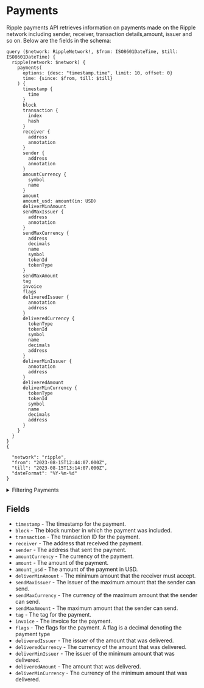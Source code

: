 # Payments

Ripple payments API retrieves information on payments made on the Ripple network including sender, receiver, transaction details,amount, issuer and so on. Below are the fields in the schema:

```
query ($network: RippleNetwork!, $from: ISO8601DateTime, $till: ISO8601DateTime) {
  ripple(network: $network) {
    payments(
      options: {desc: "timestamp.time", limit: 10, offset: 0}
      time: {since: $from, till: $till}
    ) {
      timestamp {
        time
      }
      block
      transaction {
        index
        hash
      }
      receiver {
        address
        annotation
      }
      sender {
        address
        annotation
      }
      amountCurrency {
        symbol
        name
      }
      amount
      amount_usd: amount(in: USD)
      deliverMinAmount
      sendMaxIssuer {
        address
        annotation
      }
      sendMaxCurrency {
        address
        decimals
        name
        symbol
        tokenId
        tokenType
      }
      sendMaxAmount
      tag
      invoice
      flags
      deliveredIssuer {
        annotation
        address
      }
      deliveredCurrency {
        tokenType
        tokenId
        symbol
        name
        decimals
        address
      }
      deliverMinIssuer {
        annotation
        address
      }
      deliveredAmount
      deliverMinCurrency {
        tokenType
        tokenId
        symbol
        name
        decimals
        address
      }
    }
  }
}
{

  "network": "ripple",
  "from": "2023-08-15T12:44:07.000Z",
  "till": "2023-08-15T13:14:07.000Z",
  "dateFormat": "%Y-%m-%d"
}

```

<details><summary>Filtering Payments</summary>

- **options** - This field allows you to specify the order of the results and the number of results to return. The `desc` property can be used to specify that the results should be ordered in descending order by timestamp. The `limit` property can be used to specify the maximum number of results to return. The `offset` property can be used to specify the number of results to skip.
- **time** - This field allows you to filter the results by time range. The `since` property can be used to specify the start date and time for the time range filter. The `till` property can be used to specify the end date and time for the time range filter.
- **transactionIndex** - This field allows you to filter the results by transaction index.
- **transactionHash** - This field allows you to filter the results by transaction hash.
- **tag** - This field allows you to filter the results by tag.
- **sendMaxIssuer** - This field allows you to filter the results by the issuer of the maximum amount that the sender can send.
- **sendMaxCurrency** - This field allows you to filter the results by the currency of the maximum amount that the sender can send.
- **sendMaxAmount** - This field allows you to filter the results by the maximum amount that the sender can send.
- **sender** - This field allows you to filter the results by the sender address.
- **receiver** - This field allows you to filter the results by the receiver address.
- **partial** - This field allows you to filter the results to include payments that only partially matched the other filters.
- **invoice** - This field allows you to filter the results by invoice.
- **flags** - This field allows you to filter the results by flags.
- **deliverMinIssuer** - This field allows you to filter the results by the issuer of the minimum amount that was delivered.
- **deliverMinCurrency** - This field allows you to filter the results by the currency of the minimum amount that was delivered.
- **deliverMinAmount** - This field allows you to filter the results by the minimum amount that was delivered.
- **deliveredIssuer** - This field allows you to filter the results by the issuer of the amount that was delivered.
- **deliveredCurrency** - This field allows you to filter the results by the currency of the amount that was delivered.
- **deliveredAmount** - This field allows you to filter the results by the amount that was delivered.
- **date** - This field allows you to filter the results by date. The date can be specified in the format `YYYY-MM-DD`.
- **block** - This field allows you to filter the results by block number.
- **any** - A catch-all field that can be used to filter on any other field in the payments API.
- **amountIssuer** - This field allows you to filter the results by the issuer of the amount.
- **amountCurrency** - This field allows you to filter the results by the currency of the amount.
- **amount** - This field allows you to filter the results by the amount.

</details>

## Fields

- `timestamp` - The timestamp for the payment.
- `block` - The block number in which the payment was included.
- `transaction` - The transaction ID for the payment.
- `receiver` - The address that received the payment.
- `sender` - The address that sent the payment.
- `amountCurrency` - The currency of the payment.
- `amount` - The amount of the payment.
- `amount_usd` - The amount of the payment in USD.
- `deliverMinAmount` - The minimum amount that the receiver must accept.
- `sendMaxIssuer` - The issuer of the maximum amount that the sender can send.
- `sendMaxCurrency` - The currency of the maximum amount that the sender can send.
- `sendMaxAmount` - The maximum amount that the sender can send.
- `tag` - The tag for the payment.
- `invoice` - The invoice for the payment.
- `flags` - The flags for the payment. A flag is a decimal denoting the payment type
- `deliveredIssuer` - The issuer of the amount that was delivered.
- `deliveredCurrency` - The currency of the amount that was delivered.
- `deliverMinIssuer` - The issuer of the minimum amount that was delivered.
- `deliveredAmount` - The amount that was delivered.
- `deliverMinCurrency` - The currency of the minimum amount that was delivered.
